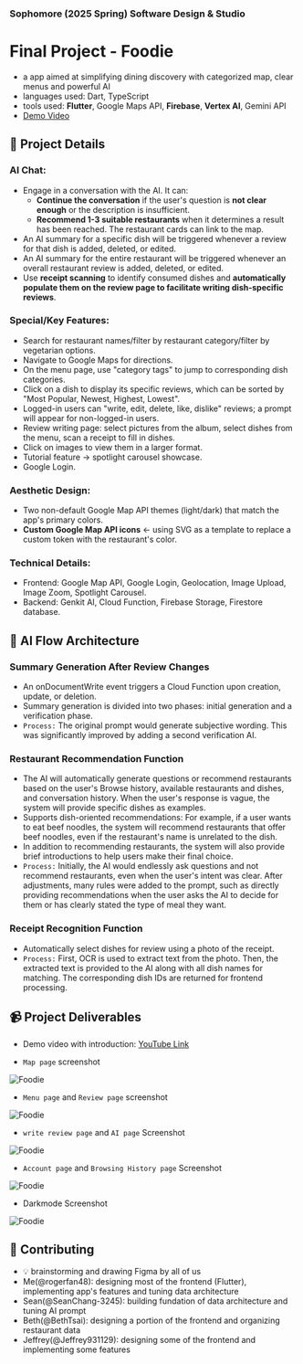 <h3>Sophomore (2025 Spring) Software Design & Studio</h3>

# Final Project - Foodie
- a app aimed at simplifying dining discovery with categorized map, clear menus and powerful AI
- languages used: Dart, TypeScript
- tools used: **Flutter**, Google Maps API, **Firebase**, **Vertex AI**, Gemini API
- [Demo Video](https://www.youtube.com/watch?v=pChefdugAvM)

## 📑 Project Details
### AI Chat:
- Engage in a conversation with the AI. It can:
  - **Continue the conversation** if the user's question is **not clear enough** or the description is insufficient. 
  - **Recommend 1-3 suitable restaurants** when it determines a result has been reached. The restaurant cards can link to the map. 
- An AI summary for a specific dish will be triggered whenever a review for that dish is added, deleted, or edited. 
- An AI summary for the entire restaurant will be triggered whenever an overall restaurant review is added, deleted, or edited. 
- Use **receipt scanning** to identify consumed dishes and **automatically populate them on the review page to facilitate writing dish-specific reviews**. 
### Special/Key Features: 
- Search for restaurant names/filter by restaurant category/filter by vegetarian options. 
- Navigate to Google Maps for directions. 
- On the menu page, use "category tags" to jump to corresponding dish categories. 
- Click on a dish to display its specific reviews, which can be sorted by "Most Popular, Newest, Highest, Lowest". 
- Logged-in users can "write, edit, delete, like, dislike" reviews; a prompt will appear for non-logged-in users. 
- Review writing page: select pictures from the album, select dishes from the menu, scan a receipt to fill in dishes. 
- Click on images to view them in a larger format. 
- Tutorial feature -> spotlight carousel showcase. 
- Google Login. 
### Aesthetic Design: 
- Two non-default Google Map API themes (light/dark) that match the app's primary colors. 
- **Custom Google Map API icons** <- using SVG as a template to replace a custom token with the restaurant's color. 
### Technical Details: 
- Frontend: Google Map API, Google Login, Geolocation, Image Upload, Image Zoom, Spotlight Carousel. 
- Backend: Genkit AI, Cloud Function, Firebase Storage, Firestore database.

## 🤖 AI Flow Architecture
### Summary Generation After Review Changes 
- An onDocumentWrite event triggers a Cloud Function upon creation, update, or deletion. 
- Summary generation is divided into two phases: initial generation and a verification phase. 
- `Process:` The original prompt would generate subjective wording. This was significantly improved by adding a second verification AI. 

### Restaurant Recommendation Function 
- The AI will automatically generate questions or recommend restaurants based on the user's Browse history, available restaurants and dishes, and conversation history. When the user's response is vague, the system will provide specific dishes as examples. 
- Supports dish-oriented recommendations: For example, if a user wants to eat beef noodles, the system will recommend restaurants that offer beef noodles, even if the restaurant's name is unrelated to the dish. 
- In addition to recommending restaurants, the system will also provide brief introductions to help users make their final choice. 
- `Process:` Initially, the AI would endlessly ask questions and not recommend restaurants, even when the user's intent was clear. After adjustments, many rules were added to the prompt, such as directly providing recommendations when the user asks the AI to decide for them or has clearly stated the type of meal they want. 

### Receipt Recognition Function 
- Automatically select dishes for review using a photo of the receipt. 
- `Process:` First, OCR is used to extract text from the photo. Then, the extracted text is provided to the AI along with all dish names for matching. The corresponding dish IDs are returned for frontend processing.

## 📹 Project Deliverables
- Demo video with introduction: [YouTube Link](https://www.youtube.com/watch?v=pChefdugAvM)

- `Map page` screenshot

![Foodie](docs/1-map.png)

- `Menu page` and `Review page` screenshot

![Foodie](docs/2-menu-review.png)

- `write review page` and `AI page` Screenshot

![Foodie](docs/3-write-ai.png)

- `Account page` and `Browsing History page` Screenshot

![Foodie](docs/4-account.png)

- Darkmode Screenshot

![Foodie](docs/5-dark-mode.png)

## 🤝 Contributing
- 💡 brainstorming and drawing Figma by all of us
- Me(@rogerfan48): designing most of the frontend (Flutter), implementing app's features and tuning data architecture
- Sean(@SeanChang-3245): building fundation of data architecture and tuning AI prompt
- Beth(@BethTsai): designing a portion of the frontend and organizing restaurant data
- Jeffrey(@Jeffrey931129): designing some of the frontend and implementing some features
